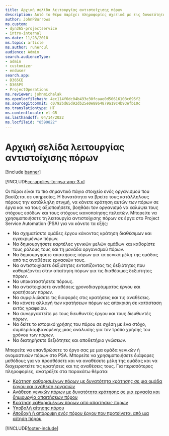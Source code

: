 ```yaml
---
title: Αρχική σελίδα λειτουργίας αντιστοίχισης πόρων
description: Αυτό το θέμα παρέχει πληροφορίες σχετικά με τις δυνατότητες διαχείρισης πόρων στο Project Service Automation (PSA) για Dynamics 365.
author: JohnPBurrows
ms.custom:
- dyn365-projectservice
- intro-internal
ms.date: 11/28/2018
ms.topic: article
ms.author: ruhercul
audience: Admin
search.audienceType:
- admin
- customizer
- enduser
search.app:
- D365CE
- D365PS
- ProjectOperations
ms.reviewer: johnmichalak
ms.openlocfilehash: 4ec114f6dc04b493e30fcaae0d50616108c695f2
ms.sourcegitcommit: c0792bd65d92db25e0e8864879a19c4b93efb10c
ms.translationtype: HT
ms.contentlocale: el-GR
ms.lasthandoff: 04/14/2022
ms.locfileid: "8599822"
---
```

# <a name="resourcing-projects-home-page"></a>Αρχική σελίδα λειτουργίας αντιστοίχισης πόρων

[!include [banner](../includes/psa-now-project-operations.md)]

[!INCLUDE[cc-applies-to-psa-app-3.x](../includes/cc-applies-to-psa-app-3x.md)]

Οι πόροι είναι το πιο σημαντικό πάγιο στοιχείο ενός οργανισμού που βασίζεται σε υπηρεσίες. Η δυνατότητα να βρείτε τους κατάλληλους πόρους την κατάλληλη στιγμή, να κάνετε κράτηση αυτών των πόρων σε έργα και να τους αξιοποιήσετε, βοηθάει τον οργανισμό να καλύψει τους στόχους εσόδων και τους στόχους ικανοποίησης πελατών. Μπορείτε να χρησιμοποιήσετε τη λειτουργία αντιστοίχισης πόρων σε έργα στο Project Service Automation (PSA) για να κάνετε τα εξής:

- Να σχηματίσετε ομάδες έργου κάνοντας κράτηση διαθέσιμων και εγκεκριμένων πόρων.
- Να δημιουργήσετε καρτέλες γενικών μελών ομάδων και καθορίστε τους ρόλους τους και τη μονάδα οργανισμού πόρων.
- Να δημιουργήσετε απαιτήσεις πόρων για τα γενικά μέλη της ομάδας από τις αναθέσεις εργασιών τους.
- Να αντιστοιχίσετε δεξιότητες εντοπίζοντας τις δεξιότητες που καθορίζονται στην απαίτηση πόρων για τις διαθέσιμες δεξιότητες πόρων.
- Να υποκαταστήσετε πόρους.
- Να αντιστοιχίσετε αναθέσεις χρονοδιαγράμματος έργου και κρατήσεων πόρων.
- Να συμφιλιώσετε τις διαφορές στις κρατήσεις και τις αναθέσεις.
- Να κάνετε αλλαγή των κρατήσεων πόρων ως απόκριση σε κατάσταση εκτός γραφείου.
- Να συνεργαστείτε με τους διευθυντές έργου και τους διευθυντές πόρων.
- Να δείτε το ιστορικό χρήσης του πόρου σε σχέση με ένα στόχο, συμπεριλαμβανομένης μιας ανάλυσης για τον τρόπο χρήσης του χρόνου των πόρων.
- Να διατηρήσετε δεξιότητες και αποθετήριο γνώσεων.


Μπορείτε να επανδρώσετε το έργο σας με μια ομάδα γενικών ή ονομαστικών πόρων στο PSA. Μπορείτε να χρησιμοποιήσετε διάφορες μεθόδους για να προσθέσετε και να αναθέσετε μέλη της ομάδας και να διαχειριστείτε τις κρατήσεις και τις αναθέσεις τους. Για περισσότερες πληροφορίες, ανατρέξτε στα παρακάτω θέματα:

- [Κράτηση καθορισμένων πόρων με δυνατότητα κράτησης σε μια ομάδα έργου και ανάθεση εργασιών](assign-named-bookable-resource.md)
- [Ανάθεση γενικών πόρων με δυνατότητα κράτησης σε μια εργασία και δημιουργία απαιτήσεων πόρου](assign-generic-bookable-resource.md)
- [Κράτηση καθορισμένων πόρων από απαιτήσεις πόρων](book-named-resource.md)
- [Υποβολή αίτησης πόρου](submit-resource-request.md)
- [Αποδοχή ή απόρριψη ενός πόρου έργου που προτείνεται από μια αίτηση πόρου](accept-reject-proposed-resource.md)


[!INCLUDE[footer-include](../includes/footer-banner.md)]
